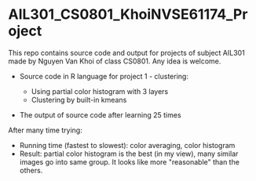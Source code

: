 # AIL301_CS0801_KhoiNVSE61174_Project
This repo contains source code and output for projects of subject AIL301 made by Nguyen Van Khoi of class CS0801.
Any idea is welcome. 

- Source code in R language for project 1 - clustering:

   + Using partial color histogram with 3 layers
   + Clustering by built-in kmeans
- The output of source code after learning 25 times

After many time trying:
- Running time (fastest to slowest): color averaging, color histogram
- Result: partial color histogram is the best (in my view), many similar images go into same group. It looks like more "reasonable" than the others.
